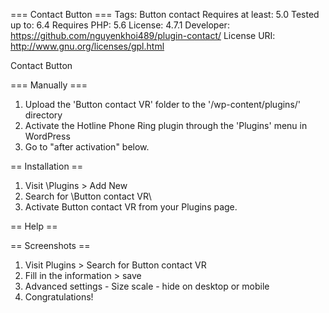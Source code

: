 ===  Contact Button ===
Tags: Button contact
Requires at least: 5.0
Tested up to: 6.4
Requires PHP: 5.6
License: 4.7.1
Developer: https://github.com/nguyenkhoi489/plugin-contact/
License URI: http://www.gnu.org/licenses/gpl.html

Contact Button


=== Manually ===

1. Upload the 'Button contact VR' folder to the '/wp-content/plugins/' directory
2. Activate the Hotline Phone Ring plugin through the 'Plugins' menu in WordPress
3. Go to "after activation" below.

== Installation ==
1. Visit \Plugins > Add New
2. Search for \Button contact VR\
3. Activate Button contact VR from your Plugins page.

== Help ==

== Screenshots ==
1. Visit Plugins > Search for Button contact VR
2. Fill in the information > save
3. Advanced settings - Size scale - hide on desktop or mobile
4. Congratulations!

